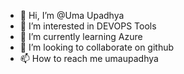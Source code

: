 - 👋 Hi, I’m @Uma Upadhya
- 👀 I’m interested in DEVOPS Tools
- 🌱 I’m currently learning Azure
- 💞️ I’m looking to collaborate on github
- 📫 How to reach me umaupadhya

<!---
umaupadhya/umaupadhya is a ✨ special ✨ repository because its `README.md` (this file) appears on your GitHub profile.
You can click the Preview link to take a look at your changes.
--->
